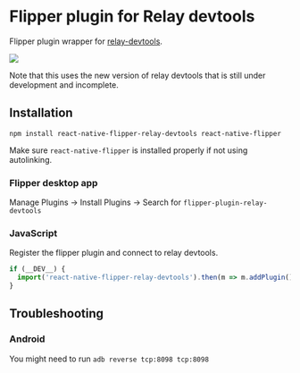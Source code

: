 # Flipper plugin for Relay devtools

Flipper plugin wrapper for [relay-devtools](https://github.com/relayjs/relay-devtools).

![](https://i.imgur.com/BlLx5af.png)

Note that this uses the new version of relay devtools that is still under development and incomplete.

## Installation

```
npm install react-native-flipper-relay-devtools react-native-flipper
```

Make sure `react-native-flipper` is installed properly if not using autolinking.

### Flipper desktop app

Manage Plugins -> Install Plugins -> Search for `flipper-plugin-relay-devtools`

### JavaScript

Register the flipper plugin and connect to relay devtools.

```js
if (__DEV__) {
  import('react-native-flipper-relay-devtools').then(m => m.addPlugin());
}
```

## Troubleshooting

### Android

You might need to run `adb reverse tcp:8098 tcp:8098`
